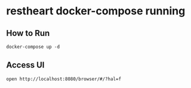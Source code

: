# restheart docker-compose running

## How to Run

```code
docker-compose up -d
```

## Access UI

```code
open http://localhost:8080/browser/#/?hal=f
```

## 
